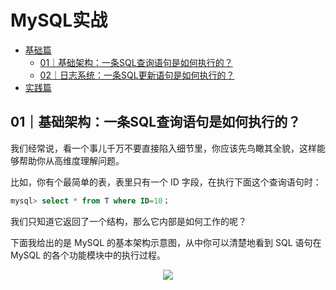 # MySQL实战
<!-- GFM-TOC -->
* [基础篇](#基础篇)
    * [01｜基础架构：一条SQL查询语句是如何执行的？](#01｜基础架构：一条SQL查询语句是如何执行的？)
    * [02｜日志系统：一条SQL更新语句是如何执行的？](#02｜日志系统：一条SQL更新语句是如何执行的？)
* [实践篇](#实践篇)
<!-- GFM-TOC -->


## 01｜基础架构：一条SQL查询语句是如何执行的？

我们经常说，看一个事儿千万不要直接陷入细节里，你应该先鸟瞰其全貌，这样能够帮助你从高维度理解问题。

比如，你有个最简单的表，表里只有一个 ID 字段，在执行下面这个查询语句时：
```sql
mysql> select * from T where ID=10；
```
我们只知道它返回了一个结构，那么它内部是如何工作的呢？

下面我给出的是 MySQL 的基本架构示意图，从中你可以清楚地看到 SQL 语句在 MySQL 的各个功能模块中的执行过程。

<div align="center"> <img src="https://static001.geekbang.org/resource/image/0d/d9/0d2070e8f84c4801adbfa03bda1f98d9.png"/> </div><br>

